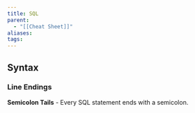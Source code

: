 ```yaml
---
title: SQL
parent:
  - "[[Cheat Sheet]]"
aliases: 
tags:
---
```

## Syntax
### Line Endings
**Semicolon Tails** - Every SQL statement ends with a semicolon.